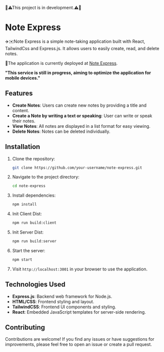 🚧⚠This project is in development.⚠🚧

# Note Express

✈️✉️Note Express is a simple note-taking application built with React, TailwindCss and  Express.js. It allows users to easily create, read, and delete notes.

🚀The application is currently deployed at [Note Express](https://note-express-production.up.railway.app/).

**"This service is still in progress, aiming to optimize the application for mobile devices."**

## Features

- **Create Notes**: Users can create new notes by providing a title and content.
- **Create a Note by writing a text or speaking**: User can write or speak their notes.
- **View Notes**: All notes are displayed in a list format for easy viewing.
- **Delete Notes**: Notes can be deleted individually.

## Installation

1. Clone the repository:

   ```bash
   git clone https://github.com/your-username/note-express.git
   ```

2. Navigate to the project directory:

   ```bash
   cd note-express
   ```

3. Install dependencies:

   ```bash
   npm install
   ```

4. Init Client Dist:

   ```bash
   npm run build:client
   ```

5. Init Server Dist:

   ```bash
   npm run build:server
   ```

6. Start the server:

   ```bash
   npm start
   ```

7. Visit `http://localhost:3001` in your browser to use the application.

## Technologies Used

- **Express.js**: Backend web framework for Node.js.
- **HTML/CSS**: Frontend styling and layout.
- **TailwindCSS**: Frontend UI components and styling.
- **React**: Embedded JavaScript templates for server-side rendering.

## Contributing

Contributions are welcome! If you find any issues or have suggestions for improvements, please feel free to open an issue or create a pull request.
